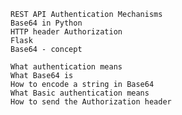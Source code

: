
    REST API Authentication Mechanisms
    Base64 in Python
    HTTP header Authorization
    Flask
    Base64 - concept

    What authentication means
    What Base64 is
    How to encode a string in Base64
    What Basic authentication means
    How to send the Authorization header

